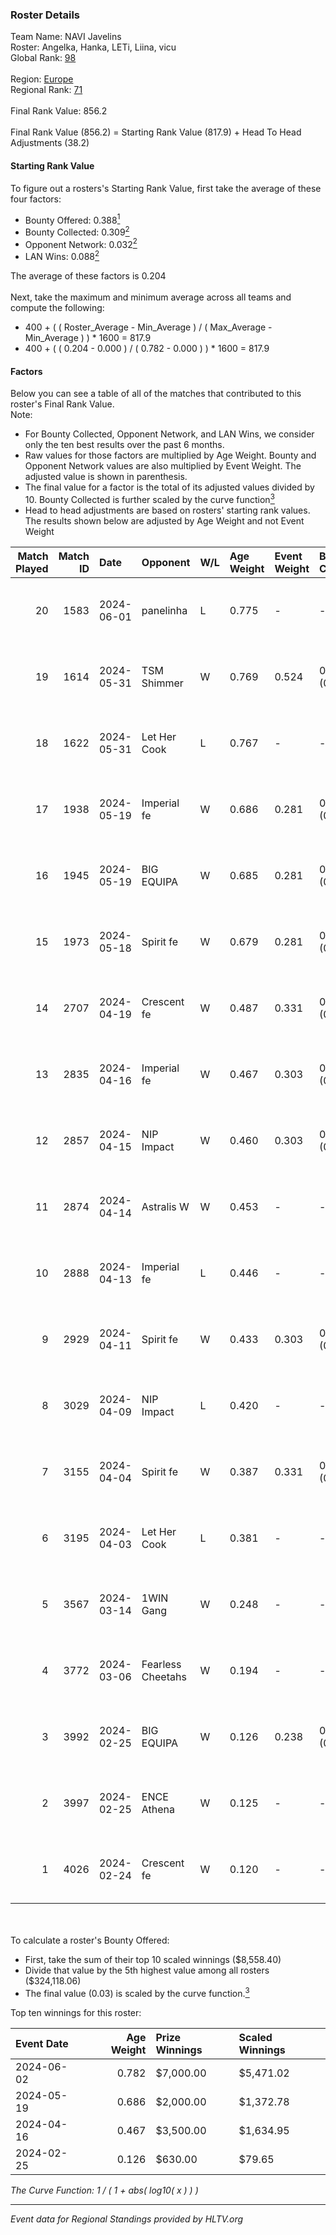 ### Roster Details<br />
Team Name: NAVI Javelins<br />
Roster: Angelka, Hanka, LETi, Liina, vicu<br />
Global Rank: [98](../standings_global.md)<br />
<br />
Region: [Europe]( ../standings_europe.md)<br />
Regional Rank: [71]( ../standings_europe.md)<br />
<br />
Final Rank Value:  856.2<br />
<br />
Final Rank Value (856.2) = Starting Rank Value (817.9) + Head To Head Adjustments (38.2)<br />

#### Starting Rank Value<br />
To figure out a rosters's Starting Rank Value, first take the average of these four factors:<br />
- Bounty Offered: 0.388[<sup>1</sup>](#table2)
- Bounty Collected: 0.309[<sup>2</sup>](#table1)
- Opponent Network: 0.032[<sup>2</sup>](#table1)
- LAN Wins: 0.088[<sup>2</sup>](#table1)

The average of these factors is 0.204<br />
<br />
Next, take the maximum and minimum average across all teams and compute the following:<br />
- 400 + ( ( Roster_Average - Min_Average ) / ( Max_Average - Min_Average ) ) * 1600 = 817.9
- 400 + ( ( 0.204 - 0.000 ) / ( 0.782 - 0.000 ) ) * 1600 = 817.9


#### Factors<br />
Below you can see a table of all of the matches that contributed to this roster's Final Rank Value.<br />
Note:<br />

- For Bounty Collected, Opponent Network, and LAN Wins, we consider only the ten best results over the past 6 months.
- Raw values for those factors are multiplied by Age Weight. Bounty and Opponent Network values are also multiplied by Event Weight. The adjusted value is shown in parenthesis.
- The final value for a factor is the total of its adjusted values divided by 10. Bounty Collected is further scaled by the curve function[<sup>3</sup>](#curveFunction)
- Head to head adjustments are based on rosters' starting rank values. The results shown below are adjusted by Age Weight and not Event Weight
<span id="table1"></span><br />


| Match Played | Match ID | Date       | Opponent          | W/L | Age Weight | Event Weight | Bounty Collected | Opponent Network | LAN Wins  | H2H Adj. | Roster                            |
| -: | -: | :- | :- | :- | :- | :- | :- | :- | :- | -: | :- |
|           20 |     1583 | 2024-06-01 | panelinha         | L   | 0.775      | -            | -                | -                | -         |   -12.21 | Angelka, Hanka, LETi, Liina, vicu |
|           19 |     1614 | 2024-05-31 | TSM Shimmer       | W   | 0.769      | 0.524        | 0.020 (0.008)    | 0.199 (0.080)    | 1 (0.769) |     7.58 | Angelka, Hanka, LETi, Liina, vicu |
|           18 |     1622 | 2024-05-31 | Let Her Cook      | L   | 0.767      | -            | -                | -                | -         |   -10.67 | Angelka, Hanka, LETi, Liina, vicu |
|           17 |     1938 | 2024-05-19 | Imperial fe       | W   | 0.686      | 0.281        | 0.128 (0.025)    | 0.299 (0.058)    | 0 (0.000) |    15.93 | Angelka, Hanka, LETi, Liina, vicu |
|           16 |     1945 | 2024-05-19 | BIG EQUIPA        | W   | 0.685      | 0.281        | 0.017 (0.003)    | 0.151 (0.029)    | 0 (0.000) |     8.81 | Angelka, Hanka, LETi, Liina, vicu |
|           15 |     1973 | 2024-05-18 | Spirit fe         | W   | 0.679      | 0.281        | 0.005 (0.001)    | 0.141 (0.027)    | 0 (0.000) |     5.16 | Angelka, Hanka, LETi, Liina, vicu |
|           14 |     2707 | 2024-04-19 | Crescent fe       | W   | 0.487      | 0.331        | 0.005 (0.001)    | 0.078 (0.013)    | 0 (0.000) |     3.86 | Angelka, Hanka, LETi, Liina, vicu |
|           13 |     2835 | 2024-04-16 | Imperial fe       | W   | 0.467      | 0.303        | 0.128 (0.018)    | 0.299 (0.042)    | 0 (0.000) |    11.35 | Angelka, Hanka, LETi, Liina, vicu |
|           12 |     2857 | 2024-04-15 | NIP Impact        | W   | 0.460      | 0.303        | 0.005 (0.001)    | 0.228 (0.032)    | 0 (0.000) |     5.47 | Angelka, Hanka, LETi, Liina, vicu |
|           11 |     2874 | 2024-04-14 | Astralis W        | W   | 0.453      | -            | -                | -                | 0 (0.000) |     3.43 | Angelka, Hanka, LETi, Liina, vicu |
|           10 |     2888 | 2024-04-13 | Imperial fe       | L   | 0.446      | -            | -                | -                | -         |    -3.12 | Angelka, Hanka, LETi, Liina, vicu |
|            9 |     2929 | 2024-04-11 | Spirit fe         | W   | 0.433      | 0.303        | 0.005 (0.001)    | 0.141 (0.018)    | 0 (0.000) |     3.90 | Angelka, Hanka, LETi, Liina, vicu |
|            8 |     3029 | 2024-04-09 | NIP Impact        | L   | 0.420      | -            | -                | -                | -         |    -8.43 | Angelka, Hanka, LETi, Liina, vicu |
|            7 |     3155 | 2024-04-04 | Spirit fe         | W   | 0.387      | 0.331        | 0.005 (0.001)    | 0.141 (0.018)    | 0 (0.000) |     3.57 | Angelka, Hanka, LETi, Liina, vicu |
|            6 |     3195 | 2024-04-03 | Let Her Cook      | L   | 0.381      | -            | -                | -                | -         |    -4.38 | Angelka, Hanka, LETi, Liina, vicu |
|            5 |     3567 | 2024-03-14 | 1WIN Gang         | W   | 0.248      | -            | -                | -                | -         |     2.17 | Angelka, Hanka, LETi, Liina, vicu |
|            4 |     3772 | 2024-03-06 | Fearless Cheetahs | W   | 0.194      | -            | -                | -                | -         |     1.91 | Angelka, Hanka, LETi, Liina, vicu |
|            3 |     3992 | 2024-02-25 | BIG EQUIPA        | W   | 0.126      | 0.238        | 0.017 (0.001)    | 0.151 (0.005)    | -         |     1.72 | Angelka, Hanka, LETi, Liina, vicu |
|            2 |     3997 | 2024-02-25 | ENCE Athena       | W   | 0.125      | -            | -                | -                | -         |     1.07 | Angelka, Hanka, LETi, Liina, vicu |
|            1 |     4026 | 2024-02-24 | Crescent fe       | W   | 0.120      | -            | -                | -                | -         |     1.12 | Angelka, Hanka, LETi, Liina, vicu |

<br />
<span id="table2"></span><br />
To calculate a roster's Bounty Offered:<br />

- First, take the sum of their top 10 scaled winnings ($8,558.40)
- Divide that value by the 5th highest value among all rosters ($324,118.06)
- The final value (0.03) is scaled by the curve function.[<sup>3</sup>](#curveFunction)

Top ten winnings for this roster:<br />

| Event Date | Age Weight | Prize Winnings | Scaled Winnings |
| :- | -: | :- | :- |
| 2024-06-02 |      0.782 | $7,000.00      | $5,471.02       |
| 2024-05-19 |      0.686 | $2,000.00      | $1,372.78       |
| 2024-04-16 |      0.467 | $3,500.00      | $1,634.95       |
| 2024-02-25 |      0.126 | $630.00        | $79.65          |


<span id="curveFunction"></span>_The Curve Function: 1 / ( 1 + abs( log10( x ) ) )_<br />

---
_Event data for Regional Standings provided by HLTV.org_<br />
